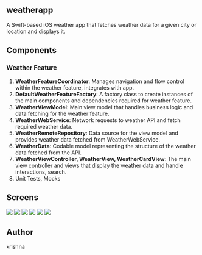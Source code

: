 ## weatherapp

A Swift-based iOS weather app that fetches weather data for a given city or location and displays it.

## Components
### Weather Feature
1. **WeatherFeatureCoordinator**: Manages navigation and flow control within the weather feature, integrates with app.
2. **DefaultWeatherFeatureFactory**: A factory class to create instances of the main components and dependencies required for weather feature.
3. **WeatherViewModel**: Main view model that handles business logic and data fetching for the weather feature.
4. **WeatherWebService**: Network requests to weather API and fetch required weather data.
5. **WeatherRemoteRepository**: Data source for the view model and provides weather data fetched from WeatherWebService.
6. **WeatherData**: Codable model representing the structure of the weather data fetched from the API.
7. **WeatherViewController, WeatherView, WeatherCardView**: The main view controller and views that display the weather data and handle interactions, search.
8. Unit Tests, Mocks
## Screens
![](1.png)
![](2.png)
![](3.png)
![](4.png)
![](5.png)
![](6.png)

## Author
krishna

